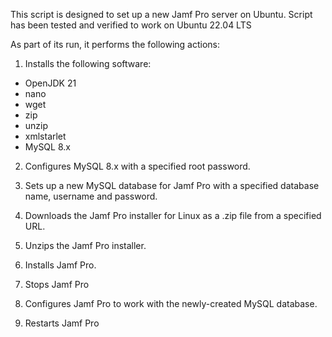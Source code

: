 This script is designed to set up a new Jamf Pro server on Ubuntu. Script has been tested and verified to work on Ubuntu 22.04 LTS

As part of its run, it performs the following actions:

1. Installs the following software:

*  OpenJDK 21
*  nano
*  wget
*  zip
*  unzip
*  xmlstarlet
*  MySQL 8.x

2. Configures MySQL 8.x with a specified root password.

3. Sets up a new MySQL database for Jamf Pro with a specified
   database name, username and password.

4. Downloads the Jamf Pro installer for Linux as a .zip file from a specified URL.

5. Unzips the Jamf Pro installer.

6. Installs Jamf Pro.

7. Stops Jamf Pro

8. Configures Jamf Pro to work with the newly-created MySQL database.

9. Restarts Jamf Pro
